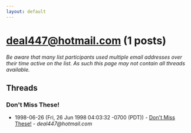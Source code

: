 ```yaml
---
layout: default
---
```


# deal447@hotmail.com (1 posts)

_Be aware that many list participants used multiple email addresses over their time active on the list. As such this page may not contain all threads available._

## Threads

### Don't Miss These!
+ 1998-06-26 (Fri, 26 Jun 1998 04:03:32 -0700 (PDT)) - [Don't Miss These!](/archive/1998/06/ff65ab6cae60f194a497397565367bd0789db07517aab42c04c30ac18da9e11f) - _deal447@hotmail.com_

